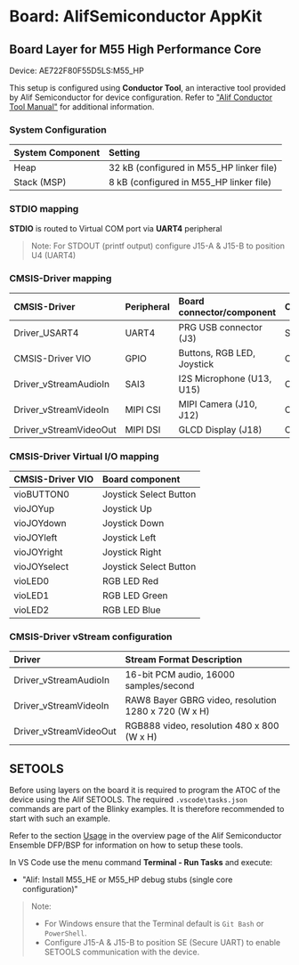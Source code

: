 # Board: AlifSemiconductor AppKit

## Board Layer for M55 High Performance Core

Device: AE722F80F55D5LS:M55_HP

This setup is configured using **Conductor Tool**, an interactive tool provided by Alif Semiconductor for device configuration.
Refer to ["Alif Conductor Tool Manual"](https://conductor.alifsemi.com/Alif_HTML_DCT_User_Help/Content/Help%20Manual.htm) for additional information.

### System Configuration

| System Component        | Setting
|:------------------------|:----------------------------------------
| Heap                    | 32 kB (configured in M55_HP linker file)
| Stack (MSP)             |  8 kB (configured in M55_HP linker file)

### STDIO mapping

**STDIO** is routed to Virtual COM port via **UART4** peripheral

> Note:
> For STDOUT (printf output) configure J15-A & J15-B to position U4 (UART4)

### CMSIS-Driver mapping

| CMSIS-Driver           | Peripheral | Board connector/component  | Connection
|:-----------------------|:-----------|:---------------------------|:----------------------
| Driver_USART4          | UART4      | PRG USB connector (J3)     | STDIN, STDOUT, STDERR
| CMSIS-Driver VIO       | GPIO       | Buttons, RGB LED, Joystick | CMSIS_VIO
| Driver_vStreamAudioIn  | SAI3       | I2S Microphone (U13, U15)  | CMSIS_VSTREAM_AUDIO_IN
| Driver_vStreamVideoIn  | MIPI CSI   | MIPI Camera (J10, J12)     | CMSIS_VSTREAM_VIDEO_IN
| Driver_vStreamVideoOut | MIPI DSI   | GLCD Display (J18)         | CMSIS_VSTREAM_VIDEO_OUT

### CMSIS-Driver Virtual I/O mapping

| CMSIS-Driver VIO | Board component
|:-----------------|:----------------------------
|vioBUTTON0        | Joystick Select Button
|vioJOYup          | Joystick Up
|vioJOYdown        | Joystick Down
|vioJOYleft        | Joystick Left
|vioJOYright       | Joystick Right
|vioJOYselect      | Joystick Select Button
|vioLED0           | RGB LED Red
|vioLED1           | RGB LED Green
|vioLED2           | RGB LED Blue

### CMSIS-Driver vStream configuration

| Driver                 | Stream Format Description
|:-----------------------|:----------------------------------------------------
| Driver_vStreamAudioIn  | 16-bit PCM audio,      16000 samples/second
| Driver_vStreamVideoIn  | RAW8 Bayer GBRG video, resolution 1280 x 720 (W x H)
| Driver_vStreamVideoOut | RGB888 video,          resolution  480 x 800 (W x H)

## SETOOLS

Before using layers on the board it is required to program the ATOC of the device
using the Alif SETOOLS. The required `.vscode\tasks.json` commands are part of the
Blinky examples. It is therefore recommended to start with such an example.

Refer to the section [Usage](https://www.keil.arm.com/packs/ensemble-alifsemiconductor)
in the overview page of the Alif Semiconductor Ensemble DFP/BSP for information on how
to setup these tools.

In VS Code use the menu command **Terminal - Run Tasks** and execute:

- "Alif: Install M55_HE or M55_HP debug stubs (single core configuration)"

> Note:
>
> - For Windows ensure that the Terminal default is `Git Bash` or `PowerShell`.
> - Configure J15-A & J15-B to position SE (Secure UART) to enable SETOOLS communication with the device.
